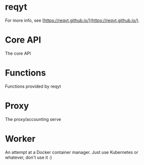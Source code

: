 # reqyt

For more info, see [https://reqyt.github.io/](https://reqyt.github.io/).

# Core API
The core API
# Functions
Functions provided by reqyt
# Proxy
The proxy/accounting serve
# Worker
An attempt at a Docker container manager. Just use Kubernetes or whatever, don't use it :)
